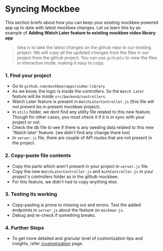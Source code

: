 # Syncing Mockbee

This section briefs about how you can keep your existing mockbee powered app up to date with latest mockbee changes. Let us learn this by an example of **Adding Watch Later feature to existing mockbee video library app**

> Idea is to take the latest changes on the github repo to our existing project. We will copy all the updated changes from the files in our project from the github project. You can use `github1s` to view the files in interactive mode, making it easy to copy.

### 1. Find your project

- Go to `github.com/mockbee/apps/video-library`
- As we know, the logic is inside the controllers. So the `Watch Later` feature will be inside `src/backend/controllers`.
- Watch Later feature is present in `WatchLaterController.js` (this file will not present be in present mockbee project).
- In `utils` folder, we dont find any utility file related to this new feature. Though for other cases, you must check it if it is in sync with your project or not.
- Check the db file to see if there is any seeding data related to this new 'Watch later' feature. (we didn't find any change there too)
- In `server.js` file, there are couple of API routes that are not present in the project.

### 2. Copy-paste file contents

- Copy the parts which aren't present in your project in `server.js` file.
- Copy the new `WatchLaterController.js` and `AuthController.js` in your project's controllers folder as in the github mockbee.
- For this feature, we didn't had to copy anything else.

### 3. Testing its working

- Copy-pasting is prone to missing out and errors. Test the added endpoints in `server.js` about the feature on `mockman-js`.
- Debug and re-check if something breaks.

### 4. Further Steps

- To get more detailed and granular level of customization tips and insights, refer [/customization](/docs/customization) page.
